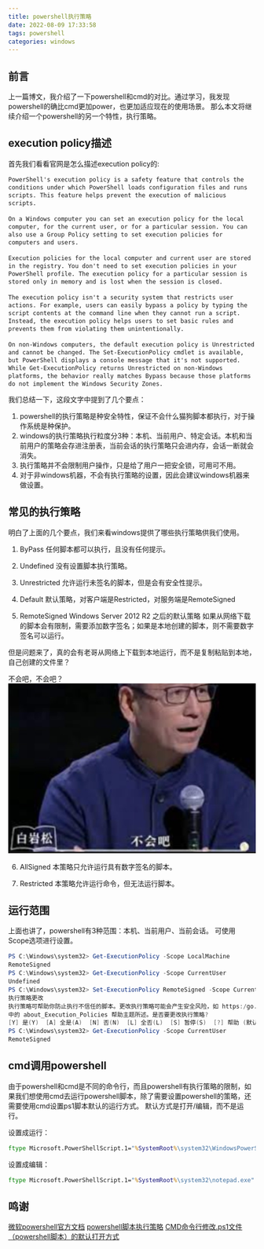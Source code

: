 ```yaml
---
title: powershell执行策略
date: 2022-08-09 17:33:58
tags: powershell
categories: windows
---
```


## 前言

上一篇博文，我介绍了一下powershell和cmd的对比。通过学习，我发现powershell的确比cmd更加power，也更加适应现在的使用场景。
那么本文将继续介绍一个powershell的另一个特性，执行策略。

## execution policy描述

首先我们看看官网是怎么描述execution policy的:

```text
PowerShell's execution policy is a safety feature that controls the conditions under which PowerShell loads configuration files and runs scripts. This feature helps prevent the execution of malicious scripts.

On a Windows computer you can set an execution policy for the local computer, for the current user, or for a particular session. You can also use a Group Policy setting to set execution policies for computers and users.

Execution policies for the local computer and current user are stored in the registry. You don't need to set execution policies in your PowerShell profile. The execution policy for a particular session is stored only in memory and is lost when the session is closed.

The execution policy isn't a security system that restricts user actions. For example, users can easily bypass a policy by typing the script contents at the command line when they cannot run a script. Instead, the execution policy helps users to set basic rules and prevents them from violating them unintentionally.

On non-Windows computers, the default execution policy is Unrestricted and cannot be changed. The Set-ExecutionPolicy cmdlet is available, but PowerShell displays a console message that it's not supported. While Get-ExecutionPolicy returns Unrestricted on non-Windows platforms, the behavior really matches Bypass because those platforms do not implement the Windows Security Zones.
```

我们总结一下，这段文字中提到了几个要点：

1. powershell的执行策略是种安全特性，保证不会什么猫狗脚本都执行，对于操作系统是种保护。
2. windows的执行策略执行粒度分3种：本机、当前用户、特定会话。本机和当前用户的策略会存进注册表，当前会话的执行策略只会进内存，会话一断就会消失。
3. 执行策略并不会限制用户操作，只是给了用户一把安全锁，可用可不用。
4. 对于非windows机器，不会有执行策略的设置，因此会建议windows机器来做设置。

## 常见的执行策略

明白了上面的几个要点，我们来看windows提供了哪些执行策略供我们使用。

1. ByPass
   任何脚本都可以执行，且没有任何提示。

2. Undefined
   没有设置脚本执行策略。

3. Unrestricted
   允许运行未签名的脚本，但是会有安全性提示。

4. Default
   默认策略，对客户端是Restricted，对服务端是RemoteSigned

5. RemoteSigned
   Windows Server 2012 R2 之后的默认策略
   如果从网络下载的脚本会有限制，需要添加数字签名；如果是本地创建的脚本，则不需要数字签名可以运行。

但是问题来了，真的会有老哥从网络上下载到本地运行，而不是复制粘贴到本地，自己创建的文件里？

不会吧，不会吧？
![image](https://raw.githubusercontent.com/ErYoung2/imgbed/master/2022/08/09-20-15-39-buhui.jpg)

6. AllSigned
   本策略只允许运行具有数字签名的脚本。

7. Restricted
   本策略允许运行命令，但无法运行脚本。

## 运行范围

上面也讲了，powershell有3种范围：本机、当前用户、当前会话。
可使用Scope选项进行设置。

```powershell
PS C:\Windows\system32> Get-ExecutionPolicy -Scope LocalMachine
RemoteSigned
PS C:\Windows\system32> Get-ExecutionPolicy -Scope CurrentUser
Undefined
PS C:\Windows\system32> Set-ExecutionPolicy RemoteSigned -Scope CurrentUserc
执行策略更改
执行策略可帮助你防止执行不信任的脚本。更改执行策略可能会产生安全风险，如 https:/go.microsoft.com/fwlink/?LinkID=135170
中的 about_Execution_Policies 帮助主题所述。是否要更改执行策略?
[Y] 是(Y)  [A] 全是(A)  [N] 否(N)  [L] 全否(L)  [S] 暂停(S)  [?] 帮助 (默认值为“N”): A
PS C:\Windows\system32> Get-ExecutionPolicy -Scope CurrentUser
RemoteSigned
```

## cmd调用powershell

由于powershell和cmd是不同的命令行，而且powershell有执行策略的限制，如果我们想使用cmd去运行powershell脚本，除了需要设置powershell的策略，还需要使用cmd设置ps1脚本默认的运行方式。
默认方式是打开/编辑，而不是运行。

设置成运行：

```cmd
ftype Microsoft.PowerShellScript.1="%SystemRoot%\system32\WindowsPowerShell\v1.0\powershell.exe" "%1"
```

设置成编辑：

```cmd
ftype Microsoft.PowerShellScript.1="%SystemRoot%\system32\notepad.exe" "%1"
```

## 鸣谢

[微软powershell官方文档](https://docs.microsoft.com/en-us/powershell/module/microsoft.powershell.core/about/about_execution_policies?view=powershell-7.2)
[powershell脚本执行策略](https://www.cnblogs.com/sparkdev/p/7460518.html)
[CMD命令行修改.ps1文件（powershell脚本）的默认打开方式](https://www.codeleading.com/article/55285613479/)
